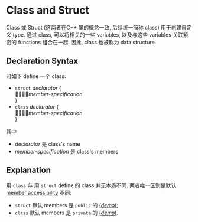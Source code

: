 # Class and Struct

Class 或 Struct (这两者在C++ 里的概念一致, 后续统一简称 class) 用于创建自定义 type.
通过 class, 可以将相关的一些 variables, 以及与这些 variables 关联紧密的 functions 组合在一起.
因此, class 也被称为 data structure.

## Declaration Syntax

可如下 define 一个 class:

- `struct` *declarator* {<br>
  &#20;&#20;&#20;&#20;*member-specification*<br>
  }
- `class` *declarator* {<br>
  &#20;&#20;&#20;&#20;*member-specification*<br>
  }

其中

- *declarator* 是 class's name
- *member-specification* 是 class's members

## Explanation

用 `class` 与 用 `struct` define 的 class 并无本质不同.
两者唯一区别是默认 
[member accessibility](course://Classes/Encapsulation/Access_Control)
不同:
- `struct` 默认 members 是 `public` 的
  [(*demo*)](psi_element://CustomizedTypesClass_Struct_Test);
- `class` 默认 members 是 `private` 的
  [(*demo*)](psi_element://CustomizedTypes_Class_Test).
